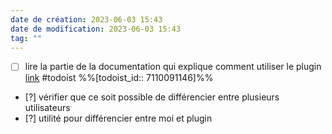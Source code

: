 ```yaml
---
date de création: 2023-06-03 15:43
date de modification: 2023-06-03 15:43
tag: ""
---
```

- [ ] lire la partie de la documentation qui explique comment utiliser le plugin [link](https://todoist.com/showTask?id=7110091146) #todoist %%[todoist_id:: 7110091146]%%
- [?] vérifier que ce soit possible de différencier entre plusieurs utilisateurs
- [?] utilité pour différencier entre moi et plugin 